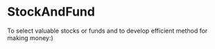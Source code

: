 # StockAndFund
To select valuable stocks or funds and to develop efficient method for making money:)
